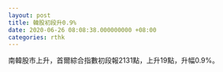 ```yaml
---
layout: post
title: 韓股初段升0.9%
date: 2020-06-26 08:08:38.000000000 +08:00
categories: rthk
---
```


南韓股市上升，首爾綜合指數初段報2131點，上升19點，升幅0.9%。
